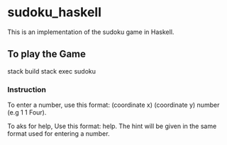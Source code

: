 # sudoku_haskell

This is an implementation of the sudoku game in Haskell.

## To play the Game

stack build
stack exec sudoku

### Instruction

To enter a number, use this format: (coordinate x) (coordinate y) number (e.g 1 1 Four).

To aks for help, Use this format: help. The hint will be given in the same format used for entering a number.

